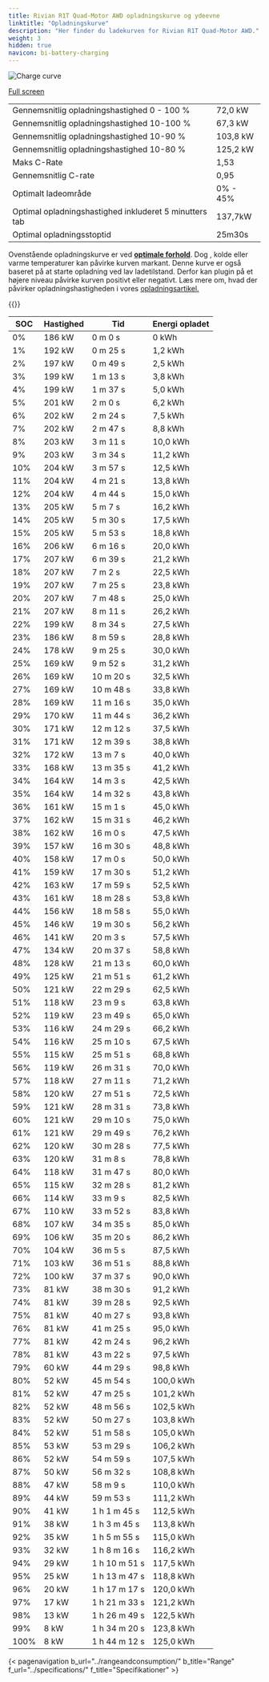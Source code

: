 ```yaml
---
title: Rivian R1T Quad-Motor AWD opladningskurve og ydeevne
linktitle: "Opladningskurve"
description: "Her finder du ladekurven for Rivian R1T Quad-Motor AWD."
weight: 3
hidden: true
navicon: bi-battery-charging
---
```

<!-- markdownlint-disable MD033 -->
<img src="/images/models/rivian/r1/r1t_quad-motor_awd/chargingcurve.svg" alt="Charge curve" class="img-fluid">

[Full screen](/images/models/rivian/r1/r1t_quad-motor_awd/chargingcurve.svg)


<table class="table table-striped border">
<tbody>
<tr>
<td>Gennemsnitlig opladningshastighed 0 - 100 %</td><td>72,0 kW</td>
</tr>
<tr>
<td>Gennemsnitlig opladningshastighed 10-100 %</td><td>67,3 kW</td>
</tr>
<tr>
<td>Gennemsnitlig opladningshastighed 10-90 %</td><td>103,8 kW</td>
</tr>
<tr>
<td>Gennemsnitlig opladningshastighed 10-80 %</td><td>125,2 kW</td>
</tr>
<tr>
<td>Maks C-Rate</td><td>1,53</td>
</tr>
<tr>
<td>Gennemsnitlig C-rate</td><td>0,95</td>
</tr>
<tr>
<td>Optimalt ladeområde</td><td>0% - 45%</td>
</tr>
<tr>
<td>Optimal opladningshastighed inkluderet 5 minutters tab</td><td>137,7kW</td>
</tr>
<tr>
<td>Optimal opladningsstoptid</td><td>25m30s</td>
</tr>
</tbody>
</table>


Ovenstående opladningskurve er ved **[optimale forhold](../../../../../technology/battery/charging/#temperatur)**. Dog , kolde eller varme temperaturer kan påvirke kurven markant. Denne kurve er også baseret på at starte opladning ved lav ladetilstand. Derfor kan plugin på et højere niveau påvirke kurven positivt eller negativt. Læs mere om, hvad der påvirker opladningshastigheden i vores [opladningsartikel.](../../../../../technology/battery/charging/)


{{<evkxdisplayaddarticle />}}
<table class="table table-striped border">
<thead>
<tr><th>SOC</th><th>Hastighed</th><th>Tid</th><th>Energi opladet</th></tr>
</thead>
<tbody>
<tr>
<td>0%</td><td>186 kW</td><td> 0 m 0 s </td><td>0 kWh </td>
</tr>
<tr>
<td>1%</td><td>192 kW</td><td> 0 m 25 s </td><td>1,2 kWh </td>
</tr>
<tr>
<td>2%</td><td>197 kW</td><td> 0 m 49 s </td><td>2,5 kWh </td>
</tr>
<tr>
<td>3%</td><td>199 kW</td><td> 1 m 13 s </td><td>3,8 kWh </td>
</tr>
<tr>
<td>4%</td><td>199 kW</td><td> 1 m 37 s </td><td>5,0 kWh </td>
</tr>
<tr>
<td>5%</td><td>201 kW</td><td> 2 m 0 s </td><td>6,2 kWh </td>
</tr>
<tr>
<td>6%</td><td>202 kW</td><td> 2 m 24 s </td><td>7,5 kWh </td>
</tr>
<tr>
<td>7%</td><td>202 kW</td><td> 2 m 47 s </td><td>8,8 kWh </td>
</tr>
<tr>
<td>8%</td><td>203 kW</td><td> 3 m 11 s </td><td>10,0 kWh </td>
</tr>
<tr>
<td>9%</td><td>203 kW</td><td> 3 m 34 s </td><td>11,2 kWh </td>
</tr>
<tr>
<td>10%</td><td>204 kW</td><td> 3 m 57 s </td><td>12,5 kWh </td>
</tr>
<tr>
<td>11%</td><td>204 kW</td><td> 4 m 21 s </td><td>13,8 kWh </td>
</tr>
<tr>
<td>12%</td><td>204 kW</td><td> 4 m 44 s </td><td>15,0 kWh </td>
</tr>
<tr>
<td>13%</td><td>205 kW</td><td> 5 m 7 s </td><td>16,2 kWh </td>
</tr>
<tr>
<td>14%</td><td>205 kW</td><td> 5 m 30 s </td><td>17,5 kWh </td>
</tr>
<tr>
<td>15%</td><td>205 kW</td><td> 5 m 53 s </td><td>18,8 kWh </td>
</tr>
<tr>
<td>16%</td><td>206 kW</td><td> 6 m 16 s </td><td>20,0 kWh </td>
</tr>
<tr>
<td>17%</td><td>207 kW</td><td> 6 m 39 s </td><td>21,2 kWh </td>
</tr>
<tr>
<td>18%</td><td>207 kW</td><td> 7 m 2 s </td><td>22,5 kWh </td>
</tr>
<tr>
<td>19%</td><td>207 kW</td><td> 7 m 25 s </td><td>23,8 kWh </td>
</tr>
<tr>
<td>20%</td><td>207 kW</td><td> 7 m 48 s </td><td>25,0 kWh </td>
</tr>
<tr>
<td>21%</td><td>207 kW</td><td> 8 m 11 s </td><td>26,2 kWh </td>
</tr>
<tr>
<td>22%</td><td>199 kW</td><td> 8 m 34 s </td><td>27,5 kWh </td>
</tr>
<tr>
<td>23%</td><td>186 kW</td><td> 8 m 59 s </td><td>28,8 kWh </td>
</tr>
<tr>
<td>24%</td><td>178 kW</td><td> 9 m 25 s </td><td>30,0 kWh </td>
</tr>
<tr>
<td>25%</td><td>169 kW</td><td> 9 m 52 s </td><td>31,2 kWh </td>
</tr>
<tr>
<td>26%</td><td>169 kW</td><td> 10 m 20 s </td><td>32,5 kWh </td>
</tr>
<tr>
<td>27%</td><td>169 kW</td><td> 10 m 48 s </td><td>33,8 kWh </td>
</tr>
<tr>
<td>28%</td><td>169 kW</td><td> 11 m 16 s </td><td>35,0 kWh </td>
</tr>
<tr>
<td>29%</td><td>170 kW</td><td> 11 m 44 s </td><td>36,2 kWh </td>
</tr>
<tr>
<td>30%</td><td>171 kW</td><td> 12 m 12 s </td><td>37,5 kWh </td>
</tr>
<tr>
<td>31%</td><td>171 kW</td><td> 12 m 39 s </td><td>38,8 kWh </td>
</tr>
<tr>
<td>32%</td><td>172 kW</td><td> 13 m 7 s </td><td>40,0 kWh </td>
</tr>
<tr>
<td>33%</td><td>168 kW</td><td> 13 m 35 s </td><td>41,2 kWh </td>
</tr>
<tr>
<td>34%</td><td>164 kW</td><td> 14 m 3 s </td><td>42,5 kWh </td>
</tr>
<tr>
<td>35%</td><td>164 kW</td><td> 14 m 32 s </td><td>43,8 kWh </td>
</tr>
<tr>
<td>36%</td><td>161 kW</td><td> 15 m 1 s </td><td>45,0 kWh </td>
</tr>
<tr>
<td>37%</td><td>162 kW</td><td> 15 m 31 s </td><td>46,2 kWh </td>
</tr>
<tr>
<td>38%</td><td>162 kW</td><td> 16 m 0 s </td><td>47,5 kWh </td>
</tr>
<tr>
<td>39%</td><td>157 kW</td><td> 16 m 30 s </td><td>48,8 kWh </td>
</tr>
<tr>
<td>40%</td><td>158 kW</td><td> 17 m 0 s </td><td>50,0 kWh </td>
</tr>
<tr>
<td>41%</td><td>159 kW</td><td> 17 m 30 s </td><td>51,2 kWh </td>
</tr>
<tr>
<td>42%</td><td>163 kW</td><td> 17 m 59 s </td><td>52,5 kWh </td>
</tr>
<tr>
<td>43%</td><td>161 kW</td><td> 18 m 28 s </td><td>53,8 kWh </td>
</tr>
<tr>
<td>44%</td><td>156 kW</td><td> 18 m 58 s </td><td>55,0 kWh </td>
</tr>
<tr>
<td>45%</td><td>146 kW</td><td> 19 m 30 s </td><td>56,2 kWh </td>
</tr>
<tr>
<td>46%</td><td>141 kW</td><td> 20 m 3 s </td><td>57,5 kWh </td>
</tr>
<tr>
<td>47%</td><td>134 kW</td><td> 20 m 37 s </td><td>58,8 kWh </td>
</tr>
<tr>
<td>48%</td><td>128 kW</td><td> 21 m 13 s </td><td>60,0 kWh </td>
</tr>
<tr>
<td>49%</td><td>125 kW</td><td> 21 m 51 s </td><td>61,2 kWh </td>
</tr>
<tr>
<td>50%</td><td>121 kW</td><td> 22 m 29 s </td><td>62,5 kWh </td>
</tr>
<tr>
<td>51%</td><td>118 kW</td><td> 23 m 9 s </td><td>63,8 kWh </td>
</tr>
<tr>
<td>52%</td><td>119 kW</td><td> 23 m 49 s </td><td>65,0 kWh </td>
</tr>
<tr>
<td>53%</td><td>116 kW</td><td> 24 m 29 s </td><td>66,2 kWh </td>
</tr>
<tr>
<td>54%</td><td>116 kW</td><td> 25 m 10 s </td><td>67,5 kWh </td>
</tr>
<tr>
<td>55%</td><td>115 kW</td><td> 25 m 51 s </td><td>68,8 kWh </td>
</tr>
<tr>
<td>56%</td><td>119 kW</td><td> 26 m 31 s </td><td>70,0 kWh </td>
</tr>
<tr>
<td>57%</td><td>118 kW</td><td> 27 m 11 s </td><td>71,2 kWh </td>
</tr>
<tr>
<td>58%</td><td>120 kW</td><td> 27 m 51 s </td><td>72,5 kWh </td>
</tr>
<tr>
<td>59%</td><td>121 kW</td><td> 28 m 31 s </td><td>73,8 kWh </td>
</tr>
<tr>
<td>60%</td><td>121 kW</td><td> 29 m 10 s </td><td>75,0 kWh </td>
</tr>
<tr>
<td>61%</td><td>121 kW</td><td> 29 m 49 s </td><td>76,2 kWh </td>
</tr>
<tr>
<td>62%</td><td>120 kW</td><td> 30 m 28 s </td><td>77,5 kWh </td>
</tr>
<tr>
<td>63%</td><td>120 kW</td><td> 31 m 8 s </td><td>78,8 kWh </td>
</tr>
<tr>
<td>64%</td><td>118 kW</td><td> 31 m 47 s </td><td>80,0 kWh </td>
</tr>
<tr>
<td>65%</td><td>115 kW</td><td> 32 m 28 s </td><td>81,2 kWh </td>
</tr>
<tr>
<td>66%</td><td>114 kW</td><td> 33 m 9 s </td><td>82,5 kWh </td>
</tr>
<tr>
<td>67%</td><td>110 kW</td><td> 33 m 52 s </td><td>83,8 kWh </td>
</tr>
<tr>
<td>68%</td><td>107 kW</td><td> 34 m 35 s </td><td>85,0 kWh </td>
</tr>
<tr>
<td>69%</td><td>106 kW</td><td> 35 m 20 s </td><td>86,2 kWh </td>
</tr>
<tr>
<td>70%</td><td>104 kW</td><td> 36 m 5 s </td><td>87,5 kWh </td>
</tr>
<tr>
<td>71%</td><td>103 kW</td><td> 36 m 51 s </td><td>88,8 kWh </td>
</tr>
<tr>
<td>72%</td><td>100 kW</td><td> 37 m 37 s </td><td>90,0 kWh </td>
</tr>
<tr>
<td>73%</td><td>81 kW</td><td> 38 m 30 s </td><td>91,2 kWh </td>
</tr>
<tr>
<td>74%</td><td>81 kW</td><td> 39 m 28 s </td><td>92,5 kWh </td>
</tr>
<tr>
<td>75%</td><td>81 kW</td><td> 40 m 27 s </td><td>93,8 kWh </td>
</tr>
<tr>
<td>76%</td><td>81 kW</td><td> 41 m 25 s </td><td>95,0 kWh </td>
</tr>
<tr>
<td>77%</td><td>81 kW</td><td> 42 m 24 s </td><td>96,2 kWh </td>
</tr>
<tr>
<td>78%</td><td>81 kW</td><td> 43 m 22 s </td><td>97,5 kWh </td>
</tr>
<tr>
<td>79%</td><td>60 kW</td><td> 44 m 29 s </td><td>98,8 kWh </td>
</tr>
<tr>
<td>80%</td><td>52 kW</td><td> 45 m 54 s </td><td>100,0 kWh </td>
</tr>
<tr>
<td>81%</td><td>52 kW</td><td> 47 m 25 s </td><td>101,2 kWh </td>
</tr>
<tr>
<td>82%</td><td>52 kW</td><td> 48 m 56 s </td><td>102,5 kWh </td>
</tr>
<tr>
<td>83%</td><td>52 kW</td><td> 50 m 27 s </td><td>103,8 kWh </td>
</tr>
<tr>
<td>84%</td><td>52 kW</td><td> 51 m 58 s </td><td>105,0 kWh </td>
</tr>
<tr>
<td>85%</td><td>53 kW</td><td> 53 m 29 s </td><td>106,2 kWh </td>
</tr>
<tr>
<td>86%</td><td>52 kW</td><td> 54 m 59 s </td><td>107,5 kWh </td>
</tr>
<tr>
<td>87%</td><td>50 kW</td><td> 56 m 32 s </td><td>108,8 kWh </td>
</tr>
<tr>
<td>88%</td><td>47 kW</td><td> 58 m 9 s </td><td>110,0 kWh </td>
</tr>
<tr>
<td>89%</td><td>44 kW</td><td> 59 m 53 s </td><td>111,2 kWh </td>
</tr>
<tr>
<td>90%</td><td>41 kW</td><td>1 h 1 m 45 s </td><td>112,5 kWh </td>
</tr>
<tr>
<td>91%</td><td>38 kW</td><td>1 h 3 m 45 s </td><td>113,8 kWh </td>
</tr>
<tr>
<td>92%</td><td>35 kW</td><td>1 h 5 m 55 s </td><td>115,0 kWh </td>
</tr>
<tr>
<td>93%</td><td>32 kW</td><td>1 h 8 m 16 s </td><td>116,2 kWh </td>
</tr>
<tr>
<td>94%</td><td>29 kW</td><td>1 h 10 m 51 s </td><td>117,5 kWh </td>
</tr>
<tr>
<td>95%</td><td>25 kW</td><td>1 h 13 m 47 s </td><td>118,8 kWh </td>
</tr>
<tr>
<td>96%</td><td>20 kW</td><td>1 h 17 m 17 s </td><td>120,0 kWh </td>
</tr>
<tr>
<td>97%</td><td>17 kW</td><td>1 h 21 m 33 s </td><td>121,2 kWh </td>
</tr>
<tr>
<td>98%</td><td>13 kW</td><td>1 h 26 m 49 s </td><td>122,5 kWh </td>
</tr>
<tr>
<td>99%</td><td>8 kW</td><td>1 h 34 m 20 s </td><td>123,8 kWh </td>
</tr>
<tr>
<td>100%</td><td>8 kW</td><td>1 h 44 m 12 s </td><td>125,0 kWh </td>
</tr>
</tbody>
</table>


{< pagenavigation b_url="../rangeandconsumption/" b_title="Range" f_url="../specifications/" f_title="Specifikationer" >}
